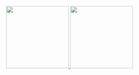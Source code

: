 <a href="https://github.com/AltiMario">
  <img height="170px" src="https://github-readme-stats.vercel.app/api?username=AltiMario&count_private=true&show_icons=true&include_all_commits=true&&hide=prs&theme=vue&card_width=1000&custom_title=AltiMario's GiHub Stats" />
</a><a href="https://github.com/AltiMario">
  <img height="170px" src="https://github-readme-stats.vercel.app/api/top-langs/?username=AltiMario&layout=compact&show_icons=true&hide=javascript,css&theme=vue" />
</a>
